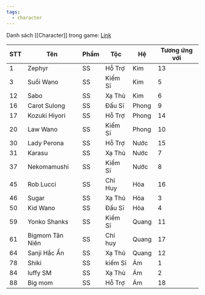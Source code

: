 ```yaml
---
tags:
  - character
---
```

Danh sách [[Character]] trong game: [Link](https://docs.google.com/spreadsheets/d/13-dDhsbWGjdCDmsFKxnWTbNdoPSPewMwmUT6DDKkag4/edit?gid=478694351#gid=478694351)

| STT | Tên             | Phẩm | Tộc     | Hệ    | Tương ứng với |
| --- | --------------- | ---- | ------- | ----- | ------------- |
| 1   | Zephyr          | SS   | Hỗ Trợ  | Kim   | 13            |
| 3   | Suối Wano       | SS   | Kiếm Sĩ | Kim   | 5             |
| 12  | Sabo            | SS   | Xạ Thủ  | Kim   | 6             |
| 16  | Carot Sulong    | SS   | Đấu Sĩ  | Phong | 9             |
| 17  | Kozuki Hiyori   | SS   | Hỗ Trợ  | Phong | 14            |
| 20  | Law Wano        | SS   | Kiếm Sĩ | Phong | 10            |
| 30  | Lady Perona     | SS   | Hỗ Trợ  | Nước  | 15            |
| 31  | Karasu          | SS   | Xạ Thủ  | Nước  | 7             |
| 37  | Nekomamushi     | SS   | Kiếm Sĩ | Nước  | 8             |
| 45  | Rob Lucci       | SS   | Chỉ Huy | Hỏa   | 16            |
| 46  | Sugar           | SS   | Xạ Thủ  | Hỏa   | 3             |
| 50  | Kid Wano        | SS   | Đấu Sĩ  | Hỏa   | 4             |
| 59  | Yonko Shanks    | SS   | Kiếm Sĩ | Quang | 11            |
| 61  | Bigmom Tân Niên | SS   | Chỉ huy | Quang | 17            |
| 64  | Sanji Hắc Ấn    | SS   | Xạ Thủ  | Quang | 12            |
| 78  | Shiki           | SS   | kiếm Sĩ | Ám    | 1             |
| 84  | luffy SM        | SS   | Xạ Thủ  | Ám    | 2             |
| 88  | Big mom         | SS   | Hỗ Trợ  | Ám    | 18            |


